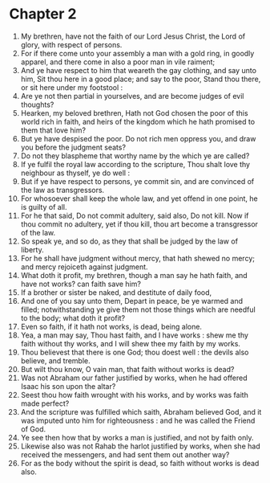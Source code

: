 # Chapter 2

1. My brethren, have not the faith of our Lord Jesus Christ, the Lord of glory, with respect of persons.
2. For if there come unto your assembly a man with a gold ring, in goodly apparel, and there come in also a poor man in vile raiment;
3. And ye have respect to him that weareth the gay clothing, and say unto him, Sit thou here in a good place; and say to the poor, Stand thou there, or sit here under my footstool :
4. Are ye not then partial in yourselves, and are become judges of evil thoughts?
5. Hearken, my beloved brethren, Hath not God chosen the poor of this world rich in faith, and heirs of the kingdom which he hath promised to them that love him?
6. But ye have despised the poor. Do not rich men oppress you, and draw you before the judgment seats?
7. Do not they blaspheme that worthy name by the which ye are called?
8. If ye fulfil the royal law according to the scripture, Thou shalt love thy neighbour as thyself, ye do well :
9. But if ye have respect to persons, ye commit sin, and are convinced of the law as transgressors.
10. For whosoever shall keep the whole law, and yet offend in one point, he is guilty of all.
11. For he that said, Do not commit adultery, said also, Do not kill. Now if thou commit no adultery, yet if thou kill, thou art become a transgressor of the law.
12. So speak ye, and so do, as they that shall be judged by the law of liberty.
13. For he shall have judgment without mercy, that hath shewed no mercy; and mercy rejoiceth against judgment.
14. What doth it profit, my brethren, though a man say he hath faith, and have not works? can faith save him?
15. If a brother or sister be naked, and destitute of daily food,
16. And one of you say unto them, Depart in peace, be ye warmed and filled; notwithstanding ye give them not those things which are needful to the body; what doth it profit?
17. Even so faith, if it hath not works, is dead, being alone.
18. Yea, a man may say, Thou hast faith, and I have works : shew me thy faith without thy works, and I will shew thee my faith by my works.
19. Thou believest that there is one God; thou doest well : the devils also believe, and tremble.
20. But wilt thou know, O vain man, that faith without works is dead?
21. Was not Abraham our father justified by works, when he had offered Isaac his son upon the altar?
22. Seest thou how faith wrought with his works, and by works was faith made perfect?
23. And the scripture was fulfilled which saith, Abraham believed God, and it was imputed unto him for righteousness : and he was called the Friend of God.
24. Ye see then how that by works a man is justified, and not by faith only.
25. Likewise also was not Rahab the harlot justified by works, when she had received the messengers, and had sent them out another way?
26. For as the body without the spirit is dead, so faith without works is dead also.

